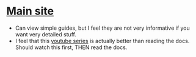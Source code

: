 # [Main site](https://expressjs.com/)
- Can view simple guides, but I feel they are not very informative if you want very detailed stuff.
- I feel that this [youtube series](https://www.youtube.com/watch?v=zb3Qk8SG5Ms&list=PL4cUxeGkcC9jsz4LDYc6kv3ymONOKxwBU&index=2) is actually better than reading the docs. Should watch this first, THEN read the docs.



